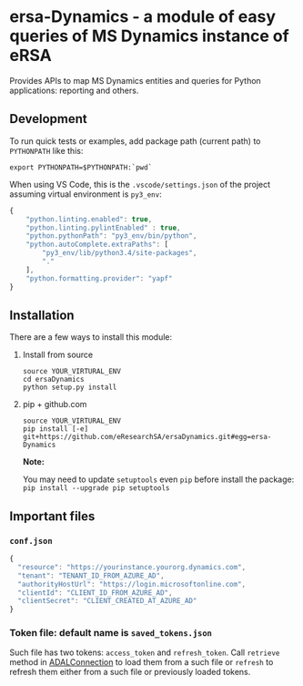 # ersa-Dynamics - a module of easy queries of MS Dynamics instance of eRSA

Provides APIs to map MS Dynamics entities and queries for Python applications: reporting and others.

## Development
To run quick tests or examples, add package path (current path) to `PYTHONPATH` like this:

```shell
export PYTHONPATH=$PYTHONPATH:`pwd`
```

When using VS Code, this is the `.vscode/settings.json` of the project assuming	 virtual environment is `py3_env`:

```JavaScript
{
    "python.linting.enabled": true,
    "python.linting.pylintEnabled" : true,
    "python.pythonPath": "py3_env/bin/python",
    "python.autoComplete.extraPaths": [
        "py3_env/lib/python3.4/site-packages",
        "."
    ],
    "python.formatting.provider": "yapf"
}
```

## Installation
There are a few ways to install this module:

1. Install from source
    ```
    source YOUR_VIRTURAL_ENV
    cd ersaDynamics
    python setup.py install
    ```
1. pip + github.com
    ```shell
    source YOUR_VIRTURAL_ENV
    pip install [-e] git+https://github.com/eResearchSA/ersaDynamics.git#egg=ersa-Dynamics
    ```

    **Note:**

    You may need to update `setuptools` even `pip` before install the package:
    `pip install --upgrade pip setuptools`

## Important files
### `conf.json`

```javascript
{
  "resource": "https://yourinstance.yourorg.dynamics.com",
  "tenant": "TENANT_ID_FROM_AZURE_AD",
  "authorityHostUrl": "https://login.microsoftonline.com",
  "clientId": "CLIENT_ID_FROM_AZURE_AD",
  "clientSecret": "CLIENT_CREATED_AT_AZURE_AD"
}
```

### Token file: default name is `saved_tokens.json`

Such file has two tokens: `access_token` and `refresh_token`. Call `retrieve` method in [ADALConnection](edynam/connection.py)
to load them from a such file or `refresh` to refresh them either from a such file or previously loaded
tokens.